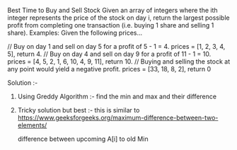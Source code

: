 Best Time to Buy and Sell Stock
Given an array of integers where the ith integer represents the price of the stock on day i, return the largest possible profit from completing one transaction (i.e. buying 1 share and selling 1 share).
Examples: Given the following prices...

// Buy on day 1 and sell on day 5 for a profit of 5 - 1 = 4. 
prices = [1, 2, 3, 4, 5], return 4. 
// Buy on day 4 and sell on day 9 for a profit of 11 - 1 = 10. 
prices = [4, 5, 2, 1, 6, 10, 4, 9, 11], return 10. 
// Buying and selling the stock at any point would yield a negative profit. 
prices = [33, 18, 8, 2], return 0 

Solution :-

1. Using Greddy Algorithm :- find the min and max and their difference 
2. Tricky solution but best :- this is similar to https://www.geeksforgeeks.org/maximum-difference-between-two-elements/

    difference between upcoming A[i] to old Min


    